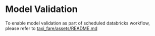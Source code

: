 # Model Validation
To enable model validation as part of scheduled databricks workflow, please refer to [taxi_fare/assets/README.md](../assets/README.md)